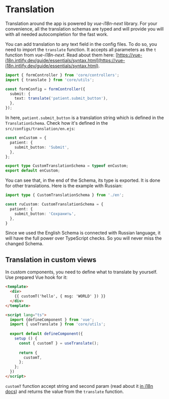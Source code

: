# Translation

Translation around the app is powered by *vue-i18n-next* library. For your convenience, all the translation
schemas are typed and will provide you will with all needed autocompletion for the fast work.

You can add translation to any text field in the config files. To do so, you need to import the `translate`
function. It accepts all parameters as the `t` function from *vue-i18n-next*. Read about them here:
[https://vue-i18n.intlify.dev/guide/essentials/syntax.html](https://vue-i18n.intlify.dev/guide/essentials/syntax.html).

```ts
import { formController } from 'core/controllers';
import { translate } from 'core/utils';

const formConfig = formController({
  submit: {
    text: translate('patient.submit_button'),
  },
});
```

In here, `patient.submit_button` is a translation string which is defined in the `TranslationSchema`. Check how it's
defined in the `src/configs/translation/en.ejs`:

```ts
const enCustom = {
  patient: {
    submit_button: 'Submit',
  },
};

export type CustomTranslationSchema = typeof enCustom;
export default enCustom;
```

You can see that, in the end of the Schema, its type is exported. It is done for other translations. Here is the
example with Russian:

```ts
import type { CustomTranslationSchema } from './en';

const ruCustom: CustomTranslationSchema = {
  patient: {
    submit_button: 'Сохранить',
  },
}
```

Since we used the English Schema is connected with Russian language, it will have the full power over TypeScript
checks. So you will never miss the changed Schema.

## Translation in custom views

In custom components, you need to define what to translate by yourself. Use prepared Vue hook for it:

```html
<template>
  <div>
    {{ customT('hello', { msg: 'WORLD' }) }}
  </div>
</template>

<script lang="ts">
  import {defineComponent } from 'vue';
  import { useTranslate } from 'core/utils';
  
  export default defineComponent({
    setup () {
      const { customT } = useTranslate();
      
      return {
        customT,
      };
    };
  })
</script>
```

`customT` function accept string and second param (read about it [in i18n docs](https://vue-i18n.intlify.dev/guide/essentials/syntax.html)) 
and returns the value from the `translate` function.
